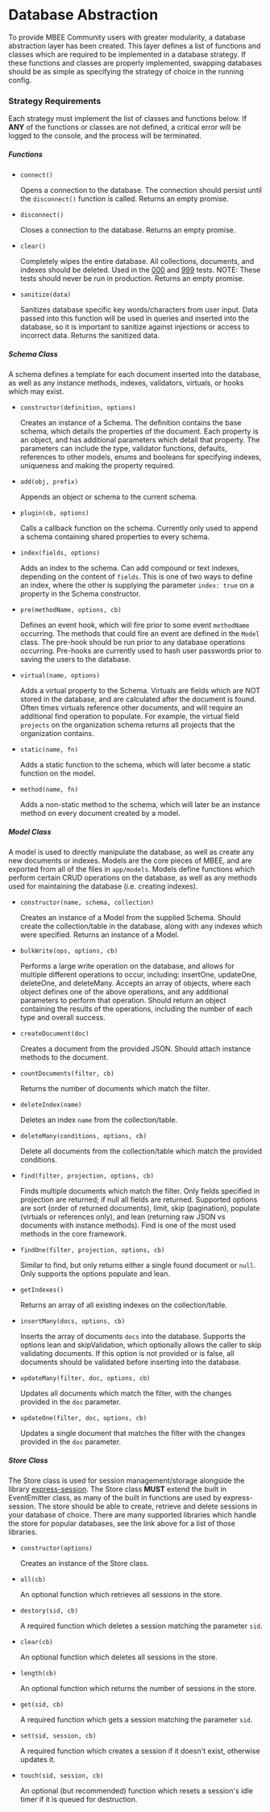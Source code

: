 # Database Abstraction
To provide MBEE Community users with greater modularity, a database abstraction
layer has been created. This layer defines a list of functions and classes which
are required to be implemented in a database strategy. If these functions and
classes are properly implemented, swapping databases should be as simple as
specifying the strategy of choice in the running config.

### Strategy Requirements
Each strategy must implement the list of classes and functions below. If **ANY**
of the functions or classes are not defined, a critical error will be logged to
the console, and the process will be terminated.

##### Functions

* `connect()`

    Opens a connection to the database. The connection should persist until the
    `disconnect()` function is called. Returns an empty promise.
    
* `disconnect()`

    Closes a connection to the database. Returns an empty promise.
    
* `clear()`

    Completely wipes the entire database. All collections, documents, and
    indexes should be deleted. Used in the [000](./test.module_000-init.html)
    and [999](./test.module_999-wrap-up.html) tests. NOTE: These tests should
    never be run in production. Returns an empty promise.
    
* `sanitize(data)`

    Sanitizes database specific key words/characters from user input. Data
    passed into this function will be used in queries and inserted into the
    database, so it is important to sanitize against injections or access to
    incorrect data. Returns the sanitized data.
    
##### Schema Class
A schema defines a template for each document inserted into the database, as
well as any instance methods, indexes, validators, virtuals, or hooks which may
exist. 

* `constructor(definition, options)`

    Creates an instance of a Schema. The definition contains the base schema,
    which details the properties of the document. Each property is an object,
    and has additional parameters which detail that property. The parameters can
    include the type, validator functions, defaults, references to other models,
    enums and booleans for specifying indexes, uniqueness and making the
    property required.
    
* `add(obj, prefix)`

    Appends an object or schema to the current schema.
    
* `plugin(cb, options)`

    Calls a callback function on the schema. Currently only used to append a
    schema containing shared properties to every schema.
    
* `index(fields, options)`

    Adds an index to the schema. Can add compound or text indexes, depending on
    the content of `fields`. This is one of two ways to define an index, where
    the other is supplying the parameter `index: true` on a property in the
    Schema constructor.
    
* `pre(methodName, options, cb)`

    Defines an event hook, which will fire prior to some event `methodName`
    occurring. The methods that could fire an event are defined in the `Model`
    class. The pre-hook should be run prior to any database operations occurring.
    Pre-hooks are currently used to hash user passwords prior to saving the
    users to the database.
    
* `virtual(name, options)`

    Adds a virtual property to the Schema. Virtuals are fields which are NOT
    stored in the database, and are calculated after the document is found.
    Often times virtuals reference other documents, and will require an
    additional find operation to populate. For example, the virtual field
    `projects` on the organization schema returns all projects that the
    organization contains.
    
* `static(name, fn)`

    Adds a static function to the schema, which will later become a static
    function on the model.
    
* `method(name, fn)`

    Adds a non-static method to the schema, which will later be an instance
    method on every document created by a model.
    
    
##### Model Class
A model is used to directly manipulate the database, as well as create any new
documents or indexes. Models are the core pieces of MBEE, and are exported from
all of the files in `app/models`. Models define functions which perform certain
CRUD operations on the database, as well as any methods used for maintaining the
database (i.e. creating indexes).

* `constructor(name, schema, collection)`

    Creates an instance of a Model from the supplied Schema. Should create the
    collection/table in the database, along with any indexes which were
    specified. Returns an instance of a Model.
    
* `bulkWrite(ops, options, cb)`

    Performs a large write operation on the database, and allows for multiple
    different operations to occur, including: insertOne, updateOne, deleteOne,
    and deleteMany. Accepts an array of objects, where each object defines one
    of the above operations, and any additional parameters to perform that
    operation. Should return an object containing the results of the operations,
    including the number of each type and overall success.
    
* `createDocument(doc)`

    Creates a document from the provided JSON. Should attach instance methods to
    the document.
    
* `countDocuments(filter, cb)`

    Returns the number of documents which match the filter.
    
* `deleteIndex(name)`

    Deletes an index `name` from the collection/table.
    
* `deleteMany(conditions, options, cb)`

    Delete all documents from the collection/table which match the provided
    conditions.
    
* `find(filter, projection, options, cb)`

    Finds multiple documents which match the filter. Only fields specified in
    projection are returned; if null all fields are returned. Supported options
    are sort (order of returned documents), limit, skip (pagination), populate
    (virtuals or references only), and lean (returning raw JSON vs documents
    with instance methods). Find is one of the most used methods in the core
    framework.
    
* `findOne(filter, projection, options, cb)`

    Similar to find, but only returns either a single found document or `null`.
    Only supports the options populate and lean.
    
* `getIndexes()`

    Returns an array of all existing indexes on the collection/table.
    
* `insertMany(docs, options, cb)`

    Inserts the array of documents `docs` into the database. Supports the options
    lean and skipValidation, which optionally allows the caller to skip
    validating documents. If this option is not provided or is false, all 
    documents should be validated before inserting into the database.
     
* `updateMany(filter, doc, options, cb)`

    Updates all documents which match the filter, with the changes provided in
    the `doc` parameter.
     
* `updateOne(filter, doc, options, cb)`

    Updates a single document that matches the filter with the changes provided
    in the `doc` parameter.
    
##### Store Class
The Store class is used for session management/storage alongside the library
[express-session](https://github.com/expressjs/session). The Store class
**MUST** extend the built in EventEmitter class, as many of the built in
functions are used by express-session. The store should be able to create, 
retrieve and delete sessions in your database of choice. There are many
supported libraries which handle the store for popular databases, see the link
above for a list of those libraries.

* `constructor(options)`

    Creates an instance of the Store class.
    
* `all(cb)`

    An optional function which retrieves all sessions in the store.
    
* `destory(sid, cb)`

    A required function which deletes a session matching the parameter `sid`.
    
* `clear(cb)`

    An optional function which deletes all sessions in the store.
    
* `length(cb)`

    An optional function which returns the number of sessions in the store.
    
* `get(sid, cb)`

    A required function which gets a session matching the parameter `sid`.
    
* `set(sid, session, cb)`

    A required function which creates a session if it doesn't exist, otherwise
    updates it.
    
* `touch(sid, session, cb)`

    An optional (but recommended) function which resets a session's idle timer
    if it is queued for destruction.


    
    

